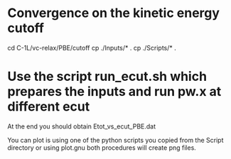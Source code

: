 # Convergence on the kinetic energy cutoff
  cd   C-1L/vc-relax/PBE/cutoff
  cp ./Inputs/* .
  cp ./Scripts/* .

# Use the script run_ecut.sh which prepares the inputs and run pw.x at different ecut

At the end you should obtain  Etot_vs_ecut_PBE.dat

You can plot is using one of the python scripts you copied from the Script directory or using plot.gnu
both procedures will create png files. 
